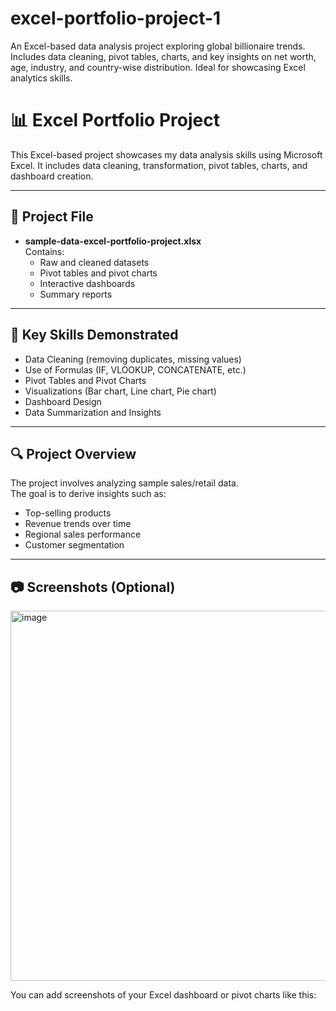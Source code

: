 # excel-portfolio-project-1
An Excel-based data analysis project exploring global billionaire trends. Includes data cleaning, pivot tables, charts, and key insights on net worth, age, industry, and country-wise distribution. Ideal for showcasing Excel analytics skills.
# 📊 Excel Portfolio Project

This Excel-based project showcases my data analysis skills using Microsoft Excel. It includes data cleaning, transformation, pivot tables, charts, and dashboard creation.

---

## 📁 Project File

- **sample-data-excel-portfolio-project.xlsx**  
  Contains:
  - Raw and cleaned datasets
  - Pivot tables and pivot charts
  - Interactive dashboards
  - Summary reports

---

## 🧠 Key Skills Demonstrated

- Data Cleaning (removing duplicates, missing values)
- Use of Formulas (IF, VLOOKUP, CONCATENATE, etc.)
- Pivot Tables and Pivot Charts
- Visualizations (Bar chart, Line chart, Pie chart)
- Dashboard Design
- Data Summarization and Insights

---

## 🔍 Project Overview

The project involves analyzing sample sales/retail data.  
The goal is to derive insights such as:
- Top-selling products
- Revenue trends over time
- Regional sales performance
- Customer segmentation

---

## 📷 Screenshots (Optional)
<img width="1228" height="592" alt="image" src="https://github.com/user-attachments/assets/38820f3d-0dc1-4c12-8c07-8bd939aef650" />

You can add screenshots of your Excel dashboard or pivot charts like this:


